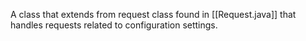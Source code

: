 A class that extends from request class found in [[Request.java]] that handles requests related to configuration settings.
